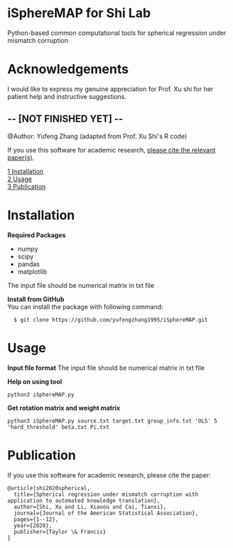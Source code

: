# iSphereMAP for Shi Lab
Python-based common computational tools for spherical regression under mismatch corruption


# Acknowledgements
I would like to express my genuine appreciation for Prof. Xu shi for her patient help and instructive suggestions. 

## -- [NOT FINISHED YET] -- ##

@Author: Yufeng Zhang (adapted from Prof. Xu Shi's R code)

If you use this software for academic research, [please cite the relevant paper(s)](#publications).

[1 Installation](#installation)\
[2 Usage](#usage)\
[3 Publication](#publication)


# Installation
**Required Packages**
- numpy
- scipy
- pandas
- matplotlib

The input file should be numerical matrix in txt file

**Install from GitHub**\
You can install the package with following command:
  ```console
    $ git clone https://github.com/yufengzhang1995/iSphereMAP.git
  ``` 
  

# Usage
**Input file format**
The input file should be numerical matrix in txt file


**Help on using tool**
```
python3 iSphereMAP.py
```
 
**Get rotation matrix and weight matrix**
 ```
 python3 iSphereMAP.py source.txt target.txt group_info.txt 'OLS' 5 'hard_threshold' beta.txt Pi.txt 
 ```

# Publication
If you use this software for academic research, please cite the paper:
```
@article{shi2020spherical,
  title={Spherical regression under mismatch corruption with application to automated knowledge translation},
  author={Shi, Xu and Li, Xiaoou and Cai, Tianxi},
  journal={Journal of the American Statistical Association},
  pages={1--12},
  year={2020},
  publisher={Taylor \& Francis}
}
```
